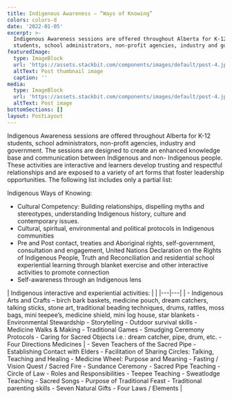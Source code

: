 ```yaml
---
title: Indigenous Awareness – “Ways of Knowing”
colors: colors-d
date: '2022-01-05'
excerpt: >-
  Indigenous Awareness sessions are offered throughout Alberta for K-12
  students, school administrators, non-profit agencies, industry and government.
featuredImage:
  type: ImageBlock
  url: 'https://assets.stackbit.com/components/images/default/post-4.jpeg'
  altText: Post thumbnail image
  caption: ''
media:
  type: ImageBlock
  url: 'https://assets.stackbit.com/components/images/default/post-4.jpeg'
  altText: Post image
bottomSections: []
layout: PostLayout
---
```

Indigenous Awareness sessions are offered throughout Alberta for K-12 students, school administrators, non-profit agencies, industry and government. The sessions are designed to create an enhanced knowledge base and communication between Indigenous and non- Indigenous people. These activities are interactive and learners develop trusting and respectful relationships and are exposed to a variety of art forms that foster leadership opportunities. The following list includes only a partial list:

Indigenous Ways of Knowing:

*   Cultural Competency: Building relationships, dispelling myths and stereotypes, understanding Indigenous history, culture and contemporary issues.
*   Cultural, spiritual, environmental and political protocols in Indigenous communities
*   Pre and Post contact, treaties and Aboriginal rights, self-government, consultation and engagement, United Nations Declaration on the Rights of Indigenous People, Truth and Reconciliation and residential school experiential learning through
    blanket exercise and other interactive activities to promote connection
*   Self-awareness through an Indigenous lens

| Indigenous interactive and experiential activities: |  | |---|---| | - Indigenous Arts and Crafts – birch bark baskets, medicine pouch, dream catchers, talking sticks, stone art, traditional beading techniques, drums, rattles, moss bags, mini teepee’s, medicine shield, mini log house, star blankets - Environmental Stewardship - Storytelling - Outdoor survival skills - Medicine Walks & Making - Traditional Games - Smudging Ceremony Protocols - Caring for Sacred Objects i.e.: dream catcher, pipe, drum, etc. - Four Directions Medicines | - Seven Teachers of the Sacred Pipe - Establishing Contact with Elders - Facilitation of Sharing Circles: Talking, Teaching and Healing - Medicine Wheel: Purpose and Meaning - Fasting / Vision Quest / Sacred Fire - Sundance Ceremony - Sacred Pipe Teaching - Circle of Law - Roles and Responsibilities - Teepee Teaching - Sweatlodge Teaching - Sacred Songs - Purpose of Traditional Feast - Traditional parenting skills - Seven Natural Gifts - Four Laws / Elements |